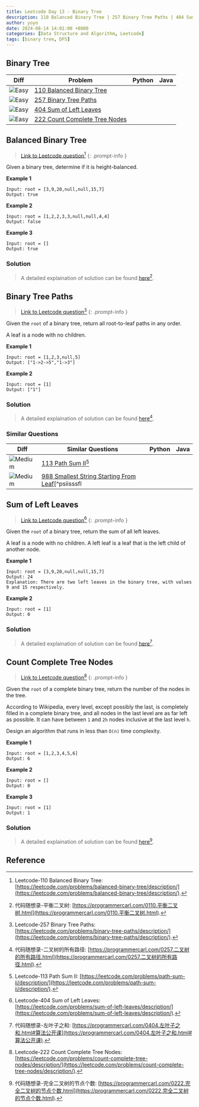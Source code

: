 ```yaml
---
title: Leetcode Day 13 - Binary Tree
description: 110 Balanced Binary Tree | 257 Binary Tree Paths | 404 Sum of Left Leaves | 222 Count Complete Tree Nodes
author: yoyo
date: 2024-08-14 14:01:00 +0800
categories: [Data Structure and Algorithm, Leetcode]
tags: [binary tree, DFS]
---
```


## Binary Tree 

| Diff                                                                                                | Problem                                                                                 | Python | Java |
|-----------------------------------------------------------------------------------------------------|-----------------------------------------------------------------------------------------|--------|------|
| ![Easy](https://img.shields.io/badge/Easy-brightgreen)                                               | [110 Balanced Binary Tree](#balanced-binary-tree)                                          |        |      |
| ![Easy](https://img.shields.io/badge/Easy-brightgreen)                                               | [257 Binary Tree Paths](#binary-tree-paths)                |        |      |
| ![Easy](https://img.shields.io/badge/Easy-brightgreen)                                              | [404 Sum of Left Leaves](#sum-of-left-leaves)               |        |      |
| ![Easy](https://img.shields.io/badge/Easy-brightgreen)                                                | [222 Count Complete Tree Nodes](#count-complete-tree-nodes)                                       |        |      |


## Balanced Binary Tree

> [Link to Leetcode question](https://leetcode.com/problems/balanced-binary-tree/description/)[^bbt]
{: .prompt-info }

Given a binary tree, determine if it is height-balanced.

**Example 1**

[image]: balanced-binary-tree-example-1

```
Input: root = [3,9,20,null,null,15,7]
Output: true
```

**Example 2**

[image]: balanced-binary-tree-example-2

```
Input: root = [1,2,2,3,3,null,null,4,4]
Output: false
```

**Example 3**

```
Input: root = []
Output: true
```

### Solution

> A detailed explaination of solution can be found [here](https://programmercarl.com/0110.平衡二叉树.html)[^bbtSolution].

## Binary Tree Paths

> [Link to Leetcode question](https://leetcode.com/problems/binary-tree-paths/description/)[^btp]
{: .prompt-info }

[^btp]:Leetcode-257 Binary Tree Paths: [https://leetcode.com/problems/binary-tree-paths/description/](https://leetcode.com/problems/binary-tree-paths/description/).

Given the `root` of a binary tree, return all root-to-leaf paths in any order.

A leaf is a node with no children.

**Example 1**

[image]: binary-tree-paths-example-1

```
Input: root = [1,2,3,null,5]
Output: ["1->2->5","1->3"]
```

**Example 2**

```
Input: root = [1]
Output: ["1"]
```

### Solution

> A detailed explaination of solution can be found [here](https://programmercarl.com/0257.二叉树的所有路径.html)[^btpSolution].

### Similar Questions

| Diff                                                                                                 | Similar Questions                                                                                       | Python | Java |
|------------------------------------------------------------------------------------------------------|---------------------------------------------------------------------------------------------------------|--------|------|
| ![Medium](https://img.shields.io/badge/Medium-yellow)                                                | [113 Path Sum II](https://leetcode.com/problems/path-sum-ii/description/)[^psii] |        |      |
| ![Medium](https://img.shields.io/badge/Medium-yellow)                                                | [988 Smallest String Starting From Leaf](https://leetcode.com/problems/smallest-string-starting-from-leaf//)[^psiisssfl |        |      |


## Sum of Left Leaves

> [Link to Leetcode question](https://leetcode.com/problems/sum-of-left-leaves/description//)[^soll]
{: .prompt-info }

Given the `root` of a binary tree, return the sum of all left leaves.

A leaf is a node with no children. A left leaf is a leaf that is the left child of another node.

**Example 1**

[image]: sum-of-left-leaves-example-1

```
Input: root = [3,9,20,null,null,15,7]
Output: 24
Explanation: There are two left leaves in the binary tree, with values 9 and 15 respectively.
```

**Example 2**

```
Input: root = [1]
Output: 0
```

### Solution

> A detailed explaination of solution can be found [here](https://programmercarl.com/0404.左叶子之和.html#算法公开课)[^sollSolution].


## Count Complete Tree Nodes

> [Link to Leetcode question](https://leetcode.com/problems/count-complete-tree-nodes/description/)[^cctn]
{: .prompt-info }

Given the `root` of a complete binary tree, return the number of the nodes in the tree.

According to Wikipedia, every level, except possibly the last, is completely filled in a complete binary tree, and all nodes in the last level are as far left as possible. It can have between `1` and `2h` nodes inclusive at the last level `h`.

Design an algorithm that runs in less than `O(n)` time complexity.

**Example 1**

[image]: count-complete-tree-nodes-example-1

```
Input: root = [1,2,3,4,5,6]
Output: 6
```

**Example 2**

```
Input: root = []
Output: 0
```

**Example 3**

```
Input: root = [1]
Output: 1
```

### Solution

> A detailed explaination of solution can be found [here](https://programmercarl.com/0222.完全二叉树的节点个数.html)[^cctnSolution].


## Reference
[^bbt]:Leetcode-110 Balanced Binary Tree: [https://leetcode.com/problems/balanced-binary-tree/description/](https://leetcode.com/problems/balanced-binary-tree/description/).
[^bbtSolution]:代码随想录-平衡二叉树: [https://programmercarl.com/0110.平衡二叉树.html](https://programmercarl.com/0110.平衡二叉树.html).
[^btpSolution]:代码随想录-二叉树的所有路径: [https://programmercarl.com/0257.二叉树的所有路径.html](https://programmercarl.com/0257.二叉树的所有路径.html).
[^psii]: Leetcode-113 Path Sum II: [https://leetcode.com/problems/path-sum-ii/description/](https://leetcode.com/problems/path-sum-ii/description/).
[^sssfl]: Leetcode-988 Smallest String Starting From Leaf: [https://leetcode.com/problems/smallest-string-starting-from-leaf/](https://leetcode.com/problems/smallest-string-starting-from-leaf/).
[^soll]:Leetcode-404 Sum of Left Leaves: [https://leetcode.com/problems/sum-of-left-leaves/description/](https://leetcode.com/problems/sum-of-left-leaves/description/).
[^sollSolution]:代码随想录-左叶子之和: [https://programmercarl.com/0404.左叶子之和.html#算法公开课](https://programmercarl.com/0404.左叶子之和.html#算法公开课).
[^cctn]:Leetcode-222 Count Complete Tree Nodes: [https://leetcode.com/problems/count-complete-tree-nodes/description/](https://leetcode.com/problems/count-complete-tree-nodes/description/).
[^cctnSolution]:代码随想录-完全二叉树的节点个数: [https://programmercarl.com/0222.完全二叉树的节点个数.html](https://programmercarl.com/0222.完全二叉树的节点个数.html).
